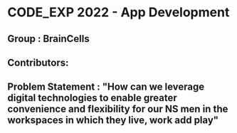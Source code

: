 # CODE_EXP 2022 - App Development

## Group : BrainCells

## Contributors:

## Problem Statement : "How can we leverage digital technologies to enable greater convenience and flexibility for our NS men in the workspaces in which they live, work add play"

